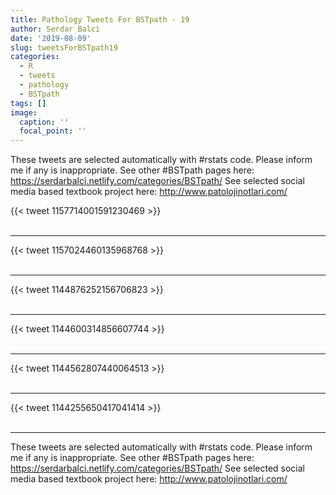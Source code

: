 ```yaml
---
title: Pathology Tweets For BSTpath - 19
author: Serdar Balci
date: '2019-08-09'
slug: tweetsForBSTpath19
categories:
  - R
  - tweets
  - pathology
  - BSTpath
tags: []
image:
  caption: ''
  focal_point: ''
---
```



These tweets are selected automatically with #rstats code. Please inform me if any is inappropriate.
See other #BSTpath pages here: https://serdarbalci.netlify.com/categories/BSTpath/ 
See selected social media based textbook project here: http://www.patolojinotlari.com/

{{< tweet 1157714001591230469 >}}
<br>
<br>
<hr>
{{< tweet 1157024460135968768 >}}
<br>
<br>
<hr>
{{< tweet 1144876252156706823 >}}
<br>
<br>
<hr>
{{< tweet 1144600314856607744 >}}
<br>
<br>
<hr>
{{< tweet 1144562807440064513 >}}
<br>
<br>
<hr>
{{< tweet 1144255650417041414 >}}
<br>
<br>
<hr>


These tweets are selected automatically with #rstats code. Please inform me if any is inappropriate.
See other #BSTpath pages here: https://serdarbalci.netlify.com/categories/BSTpath/ 
See selected social media based textbook project here: http://www.patolojinotlari.com/
